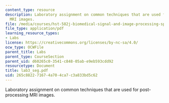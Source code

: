 ```yaml
---
content_type: resource
description: Laboratory assignment on common techniques that are used for post-processing
  MRI images.
file: /media/courses/hst-582j-biomedical-signal-and-image-processing-spring-2007/265c882271674a704ca7c3a833bd5c62_lab3_seg.pdf
file_type: application/pdf
learning_resource_types:
- Labs
license: https://creativecommons.org/licenses/by-nc-sa/4.0/
ocw_type: OCWFile
parent_title: Labs
parent_type: CourseSection
parent_uid: d60265c0-3541-c848-05ab-e9eb593cdd92
resourcetype: Document
title: lab3_seg.pdf
uid: 265c8822-7167-4a70-4ca7-c3a833bd5c62
---
```

Laboratory assignment on common techniques that are used for post-processing MRI images.